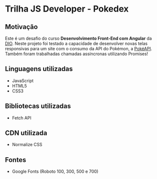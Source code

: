 # Trilha JS Developer - Pokedex

## Motivação
Este é um desafio do curso **Desenvolvimento Front-End com Angular** da [DIO](https://www.dio.me). Neste projeto foi testado a capacidade de desenvolver novas telas responsivas para um site com o consumo da API do Pokémon, a [PokéAPI](https://pokeapi.co). Também foram trabalhadas chamadas assíncronas utilizando Promises!

## Linguagens utilizadas
- JavaScript
- HTML5
- CSS3

## Bibliotecas utilizadas
- Fetch API

## CDN utilizada
- Normalize CSS

## Fontes
- Google Fonts (Roboto 100, 300, 500 e 700)